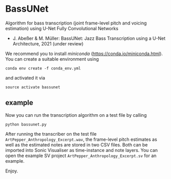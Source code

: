 # BassUNet

Algorithm for bass transcription (joint frame-level pitch and voicing estimation) using U-Net Fully Convolutional Networks

  - J. Abeßer & M. Müller: BassUNet: Jazz Bass Transcription using a U-Net Architecture, 2021 (under review)


We recommend you to install *miniconda* (https://conda.io/miniconda.html).
You can create a suitable environment using
```
conda env create -f conda_env.yml
```
and activated it via
```
source activate bassunet
```

## example

Now you can run the transcription algorithm on a test file by calling
```
python bassunet.py
```

After running the transcriber on the test file ```ArtPepper_Anthropology_Excerpt.wav```, 
the frame-level pitch estimates as well as the estimated notes are stored in two CSV files.
Both can be imported into Sonic Visualiser as time-instance and note layers.
You can open the example SV project ```ArtPepper_Anthropology_Excerpt.sv``` for an example.

Enjoy.

